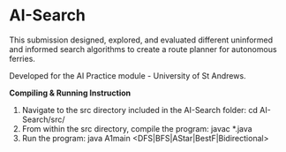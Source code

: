 # AI-Search
This submission designed, explored, and evaluated different uninformed and informed search algorithms to create a route planner for autonomous ferries.

Developed for the AI Practice module - University of St Andrews.

**Compiling & Running Instruction**
1. Navigate to the src directory included in the AI-Search folder:
      cd AI-Search/src/
2. From within the src directory, compile the program: javac *.java
3. Run the program:
java A1main <DFS|BFS|AStar|BestF|Bidirectional> <ConfID> <H> <N>
